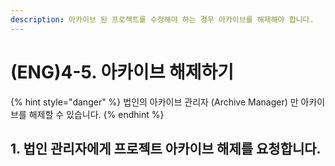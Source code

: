 ```yaml
---
description: 아카이브 된 프로젝트를 수정해야 하는 경우 아카이브를 해제해야 합니다.
---
```


# \(ENG\)4-5. 아카이브 해제하기

{% hint style="danger" %}
법인의 아카이브 관리자 \(Archive Manager\) 만 아카이브를 해제할 수 있습니다.
{% endhint %}

## 1. 법인 관리자에게 프로젝트 아카이브 해제를 요청합니다.


